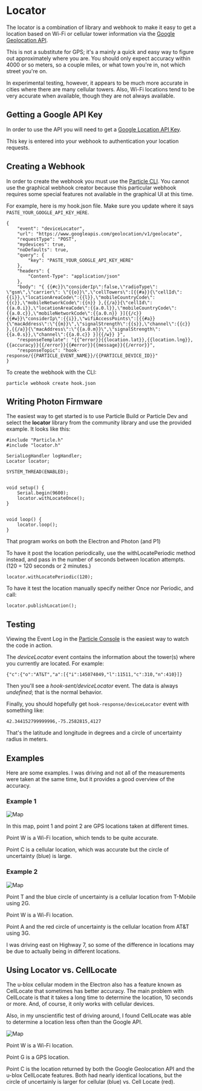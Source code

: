 # Locator

The locator is a combination of library and webhook to make it easy to get a location based on Wi-Fi or cellular tower information via the [Google Geolocation API](https://developers.google.com/maps/documentation/geolocation/intro).

This is not a substitute for GPS; it's a mainly a quick and easy way to figure out approximately where you are. You should only expect accuracy within 4000 or so meters, so a couple miles, or what town you're in, not which street you're on. 

In experimental testing, however, it appears to be much more accurate in cities where there are many cellular towers. Also, Wi-Fi locations tend to be very accurate when available, though they are not always available.

## Getting a Google API Key

In order to use the API you will need to get a [Google Location API Key](https://developers.google.com/maps/documentation/geolocation/get-api-key). 

This key is entered into your webhook to authentication your location requests.

## Creating a Webhook

In order to create the webhook you must use the [Particle CLI](https://docs.particle.io/guide/tools-and-features/cli/photon/). You cannot use the graphical webhook creator because this particular webhook requires some special features not available in the graphical UI at this time.

For example, here is my hook.json file. Make sure you update where it says `PASTE_YOUR_GOOGLE_API_KEY_HERE`.

```
{
	"event": "deviceLocator",
	"url": "https://www.googleapis.com/geolocation/v1/geolocate",
	"requestType": "POST",
	"mydevices": true,
	"noDefaults": true,
	"query": {
		"key": "PASTE_YOUR_GOOGLE_API_KEY_HERE"
	},
	"headers": {
		"Content-Type": "application/json"
	},
	"body": "{ {{#c}}\"considerIp\":false,\"radioType\": \"gsm\",\"carrier\": \"{{o}}\",\"cellTowers\":[{{#a}}{\"cellId\":{{i}},\"locationAreaCode\":{{l}},\"mobileCountryCode\":{{c}},\"mobileNetworkCode\":{{n}} },{{/a}}{\"cellId\":{{a.0.i}},\"locationAreaCode\":{{a.0.l}},\"mobileCountryCode\":{{a.0.c}},\"mobileNetworkCode\":{{a.0.n}} }]{{/c}}{{#w}}\"considerIp\":{{i}},\"wifiAccessPoints\":[{{#a}}{\"macAddress\":\"{{m}}\",\"signalStrength\":{{s}},\"channel\":{{c}} },{{/a}}{\"macAddress\":\"{{a.0.m}}\",\"signalStrength\":{{a.0.s}},\"channel\":{{a.0.c}} }]{{/w}} }",
	"responseTemplate": "{{^error}}{{location.lat}},{{location.lng}},{{accuracy}}{{/error}}{{#error}}{{message}}{{/error}}",
	"responseTopic": "hook-response/{{PARTICLE_EVENT_NAME}}/{{PARTICLE_DEVICE_ID}}"
}
```

To create the webhook with the CLI:

```
particle webhook create hook.json
```


## Writing Photon Firmware

The easiest way to get started is to use Particle Build or Particle Dev and select the **locator** library from the community library and use the provided example. It looks like this:

```
#include "Particle.h"
#include "locator.h"

SerialLogHandler logHandler;
Locator locator;

SYSTEM_THREAD(ENABLED);


void setup() {
	Serial.begin(9600);
	locator.withLocateOnce();
}


void loop() {
	locator.loop();
}

```

That program works on both the Electron and Photon (and P1) 

To have it post the location periodically, use the withLocatePeriodic method instead, and pass in the number of seconds between location attempts. (120 = 120 seconds or 2 minutes.)

```
locator.withLocatePeriodic(120);
```

To have it test the location manually specify neither Once nor Periodic, and call:

```
locator.publishLocation();
```


## Testing

Viewing the Event Log in the [Particle Console](https://console.particle.io) is the easiest way to watch the code in action.

The *deviceLocator* event contains the information about the tower(s) where you currently are located. For example:

```
{"c":{"o":"AT&T","a":[{"i":145074049,"l":11511,"c":310,"n":410}]}
```

Then you'll see a *hook-sent/deviceLocator* event. The data is always *undefined*; that is the normal behavior.

Finally, you should hopefully get `hook-response/deviceLocator` event with something like:

```
42.344152799999996,-75.2582815,4127
```

That's the latitude and longitude in degrees and a circle of uncertainty radius in meters.


## Examples

Here are some examples. I was driving and not all of the measurements were taken at the same time, but it provides a good overview of the accuracy.

### Example 1

![Map](images/map1.png)

In this map, point 1 and point 2 are GPS locations taken at different times.

Point W is a Wi-Fi location, which tends to be quite accurate.

Point C is a cellular location, which was accurate but the circle of uncertainty (blue) is large.

### Example 2

![Map](images/map2.png)

Point T and the blue circle of uncertainty is a cellular location from T-Mobile using 2G.

Point W is a Wi-Fi location.

Point A and the red circle of uncertainty is the cellular location from AT&T using 3G. 

I was driving east on Highway 7, so some of the difference in locations may be due to actually being in different locations.



## Using Locator vs. CellLocate

The u-blox cellular modem in the Electron also has a feature known as CellLocate that sometimes has better accuracy. The main problem with CellLocate is that it takes a long time to determine the location, 10 seconds or more. And, of course, it only works with cellular devices.

Also, in my unscientific test of driving around, I found CellLocate was able to determine a location less often than the Google API.

![Map](images/map3.png)

Point W is a Wi-Fi location.

Point G is a GPS location.

Point C is the location returned by both the Google Geolocation API and the u-blox CellLocate features. Both had nearly identical locations, but the circle of uncertainly is larger for cellular (blue) vs. Cell Locate (red).